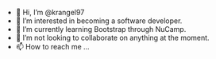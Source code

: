 - 👋 Hi, I’m @krangel97
- 👀 I’m interested in becoming a software developer.
- 🌱 I’m currently learning Bootstrap through NuCamp.
- 💞️ I’m not looking to collaborate on anything at the moment.
- 📫 How to reach me ...

<!---
krangel97/krangel97 is a ✨ special ✨ repository because its `README.md` (this file) appears on your GitHub profile.
You can click the Preview link to take a look at your changes.
--->
